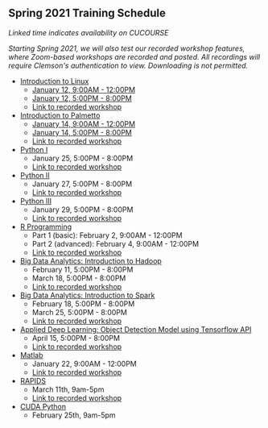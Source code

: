 ## Spring 2021 Training Schedule

*Linked time indicates availability on CUCOURSE*  

*Starting Spring 2021, we will also test our recorded workshop features, 
where Zoom-based workshops are recorded and posted. All recordings will 
require Clemson's authentication to view. Downloading is not permitted.*

- [Introduction to Linux](workshop.md#introduction-to-linux)  
    - [January 12, 9:00AM - 12:00PM](https://cucourse.app.clemson.edu/it-training/sessions.php)
    - [January 12, 5:00PM - 8:00PM](https://cucourse.app.clemson.edu/it-training/sessions.php)
    - [Link to recorded workshop]()
- [Introduction to Palmetto](workshop.md#introduction-to-research-computing-on-palmetto-cluster)
    - [January 14, 9:00AM - 12:00PM](https://cucourse.app.clemson.edu/it-training/sessions.php)
    - [January 14, 5:00PM - 8:00PM](https://cucourse.app.clemson.edu/it-training/sessions.php)
    - [Link to recorded workshop]()
- [Python I](workshop.md#introduction-to-programming-in-python)
    - January 25, 5:00PM - 8:00PM
    - [Link to recorded workshop]()
- [Python II](workshop.md#introduction-to-programming-in-python)
    - January 27, 5:00PM - 8:00PM
    - [Link to recorded workshop]()
- [Python III](workshop.md#introduction-to-programming-in-python)
    - January 29, 5:00PM - 8:00PM
    - [Link to recorded workshop]()
- [R Programming](workshop.md#introduction-to-data-science-using-r)
    - Part 1 (basic): February 2, 9:00AM - 12:00PM
    - Part 2 (advanced): February 4, 9:00AM - 12:00PM
    - [Link to recorded workshop]()
- [Big Data Analytics: Introduction to Hadoop](workshop.md#introduction-to-hadoop-on-palmetto)
    - February 11, 5:00PM - 8:00PM
    - March 18, 5:00PM - 8:00PM
    - [Link to recorded workshop]()
- [Big Data Analytics: Introduction to Spark](workshop.md#introduction-to-big-data-analytics-using-sparkpython)
    - February 18, 5:00PM - 8:00PM
    - March 25, 5:00PM - 8:00PM
    - [Link to recorded workshop]()
- [Applied Deep Learning: Object Detection Model using Tensorflow API](workshop.md#introduction-to-applied-deep-learning-object-detection-model-using-tensorflow-api)
    - April 15, 5:00PM - 8:00PM
    - [Link to recorded workshop]()
- [Matlab](workshop.md#matlab)
    - January 22, 9:00AM - 12:00PM
    - [Link to recorded workshop]()
- [RAPIDS](https://www.nvidia.com/content/dam/en-zz/Solutions/deep-learning/deep-learning-education/DLI-Workshop-Fundamentals-of-Accelerated-Data-Science-with-RAPIDS.pdf)
    - March 11th, 9am-5pm
    - [Link to recorded workshop]()
- [CUDA Python]()
    - February 25th, 9am-5pm
